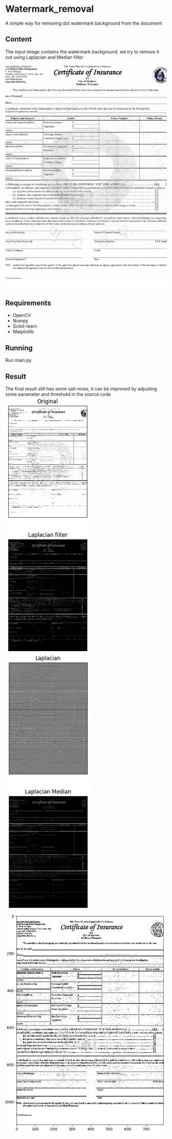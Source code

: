 # Watermark_removal
A simple way for removing dot watermark background from the document

## Content
The input image contains the watermark background, we try to remove it  out using Laplacian and Median filter
![Input image|1314x758,10%](./images/add_watermark.png)

## Requirements
* OpenCV
* Numpy
* Scikit-learn
* Matplotlib

## Running
Run main.py

## Result
The final result still has some salt noise, it can be improved by adjusting some parameter and threshold in the source code
![Result 1](./images/result_0.png)
![Result 1](./images/result_1.png)
![Result 1](./images/result_2.png)


